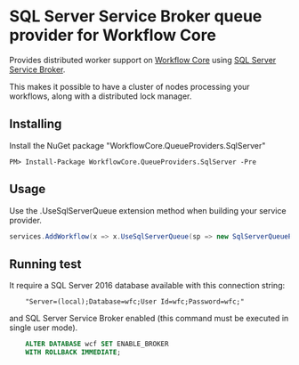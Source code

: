 # SQL Server Service Broker queue provider for Workflow Core

Provides distributed worker support  on [Workflow Core](../../../README.md) using [SQL Server Service Broker](https://docs.microsoft.com/en-us/sql/database-engine/configure-windows/sql-server-service-broker).

This makes it possible to have a cluster of nodes processing your workflows, along with a distributed lock manager.

## Installing

Install the NuGet package "WorkflowCore.QueueProviders.SqlServer"

```
PM> Install-Package WorkflowCore.QueueProviders.SqlServer -Pre
```

## Usage

Use the .UseSqlServerQueue extension method when building your service provider.

```C#
services.AddWorkflow(x => x.UseSqlServerQueue(sp => new SqlServerQueueProvider(connectionString, workflowHostName, canCreateDB));

```

## Running test

It require a SQL Server 2016 database available with this connection string:
    
        "Server=(local);Database=wfc;User Id=wfc;Password=wfc;"

and SQL Server Service Broker enabled (this command must be executed in single user mode).

```sql
	ALTER DATABASE wcf SET ENABLE_BROKER
	WITH ROLLBACK IMMEDIATE;
```

